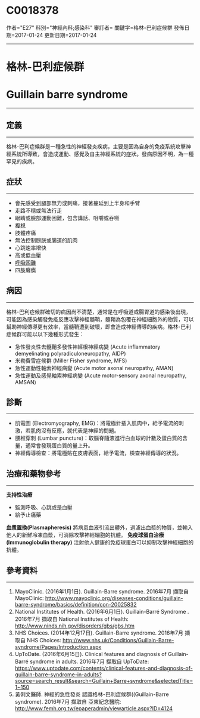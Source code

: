# C0018378
作者="E27"
科別="神經內科;感染科"
審訂者=
關鍵字=格林-巴利症候群
發佈日期=2017-01-24
更新日期=2017-01-24

----------
# 格林-巴利症候群
# Guillain barre syndrome
----------
## 定義
----------

格林-巴利症候群是一種急性的神經發炎疾病，主要是因為自身的免疫系統攻擊神經系統所導致，會造成運動、感覺及自主神經系統的症狀。發病原因不明，為一種罕見的疾病。

## 症狀
----------
- 會先感受到腿部無力或刺痛，接著蔓延到上半身和手臂
- 走路不穩或無法行走
- 眼睛或臉部運動困難，包含講話、咀嚼或吞嚥
- [複視](C0012569)
- 肢體疼痛
- 無法控制膀胱或腸道的肌肉
- 心跳速率增快
- 高或低血壓
- [呼吸困難](C0013404)
- 四肢癱瘓
## 病因
----------

格林-巴利症候群確切的病因尚不清楚，通常是在呼吸道或腸胃道的感染後出現，可能因為感染觸發免疫反應攻擊神經髓鞘，髓鞘為包覆在神經細胞外的物質，可以幫助神經傳導更有效率，當髓鞘遭到破壞，即會造成神經傳導的疾病。格林-巴利症候群可能以以下幾種形式發生：

- 急性發炎性去髓鞘多發性神經根神經病變 (Acute inflammatory demyelinating polyradiculoneuropathy, AIDP)
- 米勒費雪症候群 (Miller Fisher syndrome, MFS)
- 急性運動性軸索神經病變 (Acute motor axonal neuropathy, AMAN)
- 急性運動及感覺軸索神經病變 (Acute motor-sensory axonal neuropathy, AMSAN)
## 診斷
----------
- 肌電圖 (Electromyography, EMG)：將電極針插入肌肉中，給予電流的刺激，若肌肉沒有反應，就代表是神經的問題。
- 腰椎穿刺 (Lumbar puncture)：取腦脊隨液進行白血球的計數及蛋白質的含量，通常會發現蛋白質的量上升。
- 神經傳導檢查：將電極貼在皮膚表面，給予電流，檢查神經傳導的狀況。
## 治療和藥物參考
----------

**支持性治療**

- 監測呼吸、心跳或是血壓
- 給予止痛藥

**血漿置換(Plasmapheresis)**
將病患血液引流出體外，過濾出血漿的物質，並輸入他人的新鮮冷凍血漿，可消除攻擊神經細胞的抗體。
**免疫球蛋白治療(Immunoglobulin therapy)**
注射他人健康的免疫球蛋白可以抑制攻擊神經細胞的抗體。

## 參考資料
----------
1. MayoClinic. (2016年1月1日). Guillain-Barre syndrome. 2016年7月 擷取自 MayoClinic: http://www.mayoclinic.org/diseases-conditions/guillain-barre-syndrome/basics/definition/con-20025832
2. National Institutes of Health. (2016年6月1日). Guillain-Barré Syndrome . 2016年7月 擷取自 National Institutes of Health: http://www.ninds.nih.gov/disorders/gbs/gbs.htm
3. NHS Choices. (2014年12月17日). Guillain-Barre syndrome. 2016年7月 擷取自 NHS Choices: http://www.nhs.uk/Conditions/Guillain-Barre-syndrome/Pages/Introduction.aspx
4. UpToDate. (2016年6月15日). Clinical features and diagnosis of Guillain-Barré syndrome in adults. 2016年7月 擷取自 UpToDate: https://www.uptodate.com/contents/clinical-features-and-diagnosis-of-guillain-barre-syndrome-in-adults?source=search_result&search=Guillain+Barre+syndrome&selectedTitle=1~150
5. 黃俐文醫師. 神經的急性發炎 認識格林-巴利症候群((Guillain-Barre syndrome). 2016年7月 擷取自 亞東紀念醫院: http://www.femh.org.tw/epaperadmin/viewarticle.aspx?ID=4124



